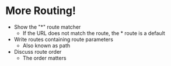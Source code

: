 

# More Routing!

* Show the "*" route matcher
    * If the URL does not match the route, the * route is a default
* Write routes containing route parameters
    * Also known as path 
* Discuss route order
    * The order matters



